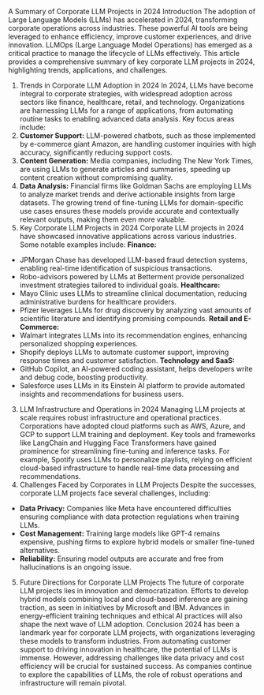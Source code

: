 A Summary of Corporate LLM Projects in 2024
Introduction
The adoption of Large Language Models (LLMs) has accelerated in 2024, transforming corporate operations across industries. These powerful AI tools are being leveraged to enhance efficiency, improve customer experiences, and drive innovation. LLMOps (Large Language Model Operations) has emerged as a critical practice to manage the lifecycle of LLMs effectively. This article provides a comprehensive summary of key corporate LLM projects in 2024, highlighting trends, applications, and challenges.
1. Trends in Corporate LLM Adoption in 2024
In 2024, LLMs have become integral to corporate strategies, with widespread adoption across sectors like finance, healthcare, retail, and technology. Organizations are harnessing LLMs for a range of applications, from automating routine tasks to enabling advanced data analysis.
Key focus areas include:
1. **Customer Support:** LLM-powered chatbots, such as those implemented by e-commerce giant Amazon, are handling customer inquiries with high accuracy, significantly reducing support costs.
2. **Content Generation:** Media companies, including The New York Times, are using LLMs to generate articles and summaries, speeding up content creation without compromising quality.
3. **Data Analysis:** Financial firms like Goldman Sachs are employing LLMs to analyze market trends and derive actionable insights from large datasets.
The growing trend of fine-tuning LLMs for domain-specific use cases ensures these models provide accurate and contextually relevant outputs, making them even more valuable.
2. Key Corporate LLM Projects in 2024
Corporate LLM projects in 2024 have showcased innovative applications across various industries. Some notable examples include:
**Finance:**
- JPMorgan Chase has developed LLM-based fraud detection systems, enabling real-time identification of suspicious transactions.
- Robo-advisors powered by LLMs at Betterment provide personalized investment strategies tailored to individual goals.
**Healthcare:**
- Mayo Clinic uses LLMs to streamline clinical documentation, reducing administrative burdens for healthcare providers.
- Pfizer leverages LLMs for drug discovery by analyzing vast amounts of scientific literature and identifying promising compounds.
**Retail and E-Commerce:**
- Walmart integrates LLMs into its recommendation engines, enhancing personalized shopping experiences.
- Shopify deploys LLMs to automate customer support, improving response times and customer satisfaction.
**Technology and SaaS:**
- GitHub Copilot, an AI-powered coding assistant, helps developers write and debug code, boosting productivity.
- Salesforce uses LLMs in its Einstein AI platform to provide automated insights and recommendations for business users.
3. LLM Infrastructure and Operations in 2024
Managing LLM projects at scale requires robust infrastructure and operational practices. Corporations have adopted cloud platforms such as AWS, Azure, and GCP to support LLM training and deployment. Key tools and frameworks like LangChain and Hugging Face Transformers have gained prominence for streamlining fine-tuning and inference tasks.
For example, Spotify uses LLMs to personalize playlists, relying on efficient cloud-based infrastructure to handle real-time data processing and recommendations.
4. Challenges Faced by Corporates in LLM Projects
Despite the successes, corporate LLM projects face several challenges, including:
- **Data Privacy:** Companies like Meta have encountered difficulties ensuring compliance with data protection regulations when training LLMs.
- **Cost Management:** Training large models like GPT-4 remains expensive, pushing firms to explore hybrid models or smaller fine-tuned alternatives.
- **Reliability:** Ensuring model outputs are accurate and free from hallucinations is an ongoing issue.
5. Future Directions for Corporate LLM Projects
The future of corporate LLM projects lies in innovation and democratization. Efforts to develop hybrid models combining local and cloud-based inference are gaining traction, as seen in initiatives by Microsoft and IBM. Advances in energy-efficient training techniques and ethical AI practices will also shape the next wave of LLM adoption.
Conclusion
2024 has been a landmark year for corporate LLM projects, with organizations leveraging these models to transform industries. From automating customer support to driving innovation in healthcare, the potential of LLMs is immense. However, addressing challenges like data privacy and cost efficiency will be crucial for sustained success. As companies continue to explore the capabilities of LLMs, the role of robust operations and infrastructure will remain pivotal.
